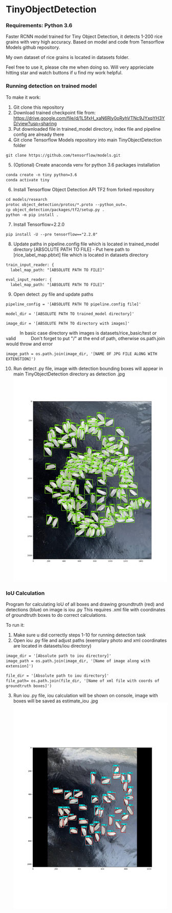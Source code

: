 # TinyObjectDetection

### Requirements: Python 3.6

Faster RCNN model trained for Tiny Object Detection, it detects 1-200 rice grains with very high accuracy.
Based on model and code from Tensorflow Models github repository.

My own dataset of rice grains is located in datasets folder.

Feel free to use it, please cite me when doing so.
Will very apprieciate hitting star and watch buttons if u find my work helpful.
### Running detection on trained model
To make it work:
1. Git clone this repository
2. Download trained checkpoint file from: https://drive.google.com/file/d/1L5fxH_xaN6RIy0oRyhVTNc9JYxqYH3YD/view?usp=sharing
3. Put downloaded file in trained_model directory, index file and pipeline config are already there
4. Git clone Tensorflow Models repository into main TinyObjectDetection folder
```
git clone https://github.com/tensorflow/models.git
```
5. (Optional) Create anaconda venv for python 3.6 packages installation
```
conda create -n tiny python=3.6
conda activate tiny
```
6. Install Tensorflow Object Detection API TF2 from forked repository
```
cd models/research
protoc object_detection/protos/*.proto --python_out=.
cp object_detection/packages/tf2/setup.py .
python -m pip install .
```
7. Install Tensorflow=2.2.0
```
pip install -U --pre tensorflow=="2.2.0"
```
8. Update paths in pipeline.config file which is located in trained_model directory
[ABSOLUTE PATH TO FILE] - Put here path to [rice_label_map.pbtxt] file which is located in datasets directory
```
train_input_reader: {
  label_map_path: "[ABSOLUTE PATH TO FILE]"
```
```
eval_input_reader: {
  label_map_path: "[ABSOLUTE PATH TO FILE]"
```
9. Open detect .py file and update paths
```
pipeline_config = '[ABSOLUTE PATH TO pipeline.config file]'
```
```
model_dir = '[ABSOLUTE PATH TO trained_model directory]'
```
```
image_dir = '[ABSOLUTE PATH TO directory with images]'
```
&nbsp; &nbsp; &nbsp; &nbsp; &nbsp; &nbsp;In basic case directory with images is datasets/rice_basic/test or valid
&nbsp; &nbsp; &nbsp; &nbsp; &nbsp; &nbsp;Don't forget to put "/" at the end of path, otherwise os.path.join would throw and error
```
image_path = os.path.join(image_dir, '[NAME OF JPG FILE ALONG WITH EXTENSTION]')
```
10. Run detect .py file, image with detection bounding boxes will appear in main TinyObjectDetection directory as detection .jpg
![](detection.jpg)

### IoU Calculation

Program for calculating IoU of all boxes and drawing groundtruth (red) and detections (blue) on image is iou .py
This requires .xml file with coordinates of groundtruth boxes to do correct calculations.

To run it:
1. Make sure u did correctly steps 1-10 for running detection task
2. Open iou .py file and adjust paths (exemplary photo and xml coordinates are located in datasets/iou directory)
```
image_dir = '[Absolute path to iou directory]'
image_path = os.path.join(image_dir, '[Name of image along with extension]')
```
```
file_dir = '[Absolute path to iou directory]'
file_path= os.path.join(file_dir, '[Name of xml file with coords of groundtruth boxes]')
```
3. Run iou .py file, iou calculation will be shown on console, image with boxes will be saved as estimate_iou .jpg
![](estimate_iou.jpg)

